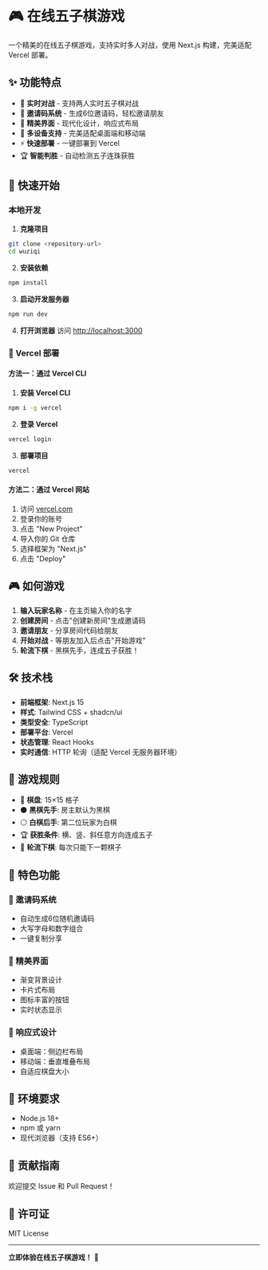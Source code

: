 # 🎮 在线五子棋游戏

一个精美的在线五子棋游戏，支持实时多人对战，使用 Next.js 构建，完美适配 Vercel 部署。

## ✨ 功能特点

- 🎯 **实时对战** - 支持两人实时五子棋对战
- 🔗 **邀请码系统** - 生成6位邀请码，轻松邀请朋友
- 🎨 **精美界面** - 现代化设计，响应式布局
- 📱 **多设备支持** - 完美适配桌面端和移动端
- ⚡ **快速部署** - 一键部署到 Vercel
- 🏆 **智能判胜** - 自动检测五子连珠获胜

## 🚀 快速开始

### 本地开发

1. **克隆项目**
```bash
git clone <repository-url>
cd wuziqi
```

2. **安装依赖**
```bash
npm install
```

3. **启动开发服务器**
```bash
npm run dev
```

4. **打开浏览器**
访问 [http://localhost:3000](http://localhost:3000)

### 🔧 Vercel 部署

#### 方法一：通过 Vercel CLI

1. **安装 Vercel CLI**
```bash
npm i -g vercel
```

2. **登录 Vercel**
```bash
vercel login
```

3. **部署项目**
```bash
vercel
```

#### 方法二：通过 Vercel 网站

1. 访问 [vercel.com](https://vercel.com)
2. 登录你的账号
3. 点击 "New Project"
4. 导入你的 Git 仓库
5. 选择框架为 "Next.js"
6. 点击 "Deploy"

## 🎮 如何游戏

1. **输入玩家名称** - 在主页输入你的名字
2. **创建房间** - 点击"创建新房间"生成邀请码
3. **邀请朋友** - 分享房间代码给朋友
4. **开始对战** - 等朋友加入后点击"开始游戏"
5. **轮流下棋** - 黑棋先手，连成五子获胜！

## 🛠️ 技术栈

- **前端框架**: Next.js 15
- **样式**: Tailwind CSS + shadcn/ui
- **类型安全**: TypeScript
- **部署平台**: Vercel
- **状态管理**: React Hooks
- **实时通信**: HTTP 轮询（适配 Vercel 无服务器环境）

## 🎯 游戏规则

- 🔸 **棋盘**: 15×15 格子
- ⚫ **黑棋先手**: 房主默认为黑棋
- ⚪ **白棋后手**: 第二位玩家为白棋
- 🏆 **获胜条件**: 横、竖、斜任意方向连成五子
- 🔄 **轮流下棋**: 每次只能下一颗棋子

## 🌟 特色功能

### 🔐 邀请码系统
- 自动生成6位随机邀请码
- 大写字母和数字组合
- 一键复制分享

### 🎨 精美界面
- 渐变背景设计
- 卡片式布局
- 图标丰富的按钮
- 实时状态显示

### 📱 响应式设计
- 桌面端：侧边栏布局
- 移动端：垂直堆叠布局
- 自适应棋盘大小

## 🔧 环境要求

- Node.js 18+ 
- npm 或 yarn
- 现代浏览器（支持 ES6+）

## 🤝 贡献指南

欢迎提交 Issue 和 Pull Request！

## 📄 许可证

MIT License

---

**立即体验在线五子棋游戏！** 🎉
